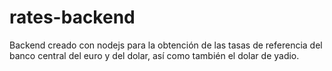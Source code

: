 # rates-backend
Backend creado con nodejs para la obtención de las tasas de referencia del banco central del euro y del dolar, así como también el dolar de yadio.
